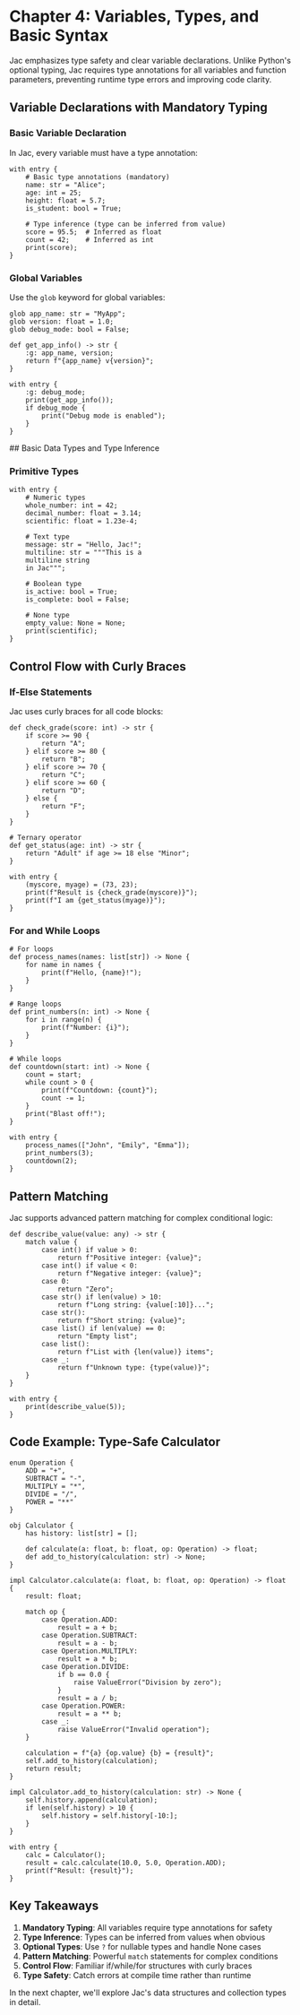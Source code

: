 # Chapter 4: Variables, Types, and Basic Syntax

Jac emphasizes type safety and clear variable declarations. Unlike Python's optional typing, Jac requires type annotations for all variables and function parameters, preventing runtime type errors and improving code clarity.

## Variable Declarations with Mandatory Typing

### Basic Variable Declaration

In Jac, every variable must have a type annotation:

<div class="code-block">

```jac
with entry {
    # Basic type annotations (mandatory)
    name: str = "Alice";
    age: int = 25;
    height: float = 5.7;
    is_student: bool = True;

    # Type inference (type can be inferred from value)
    score = 95.5;  # Inferred as float
    count = 42;    # Inferred as int
    print(score);
}
```
</div>

### Global Variables

Use the `glob` keyword for global variables:

<div class="code-block">

```jac
glob app_name: str = "MyApp";
glob version: float = 1.0;
glob debug_mode: bool = False;

def get_app_info() -> str {
    :g: app_name, version;
    return f"{app_name} v{version}";
}

with entry {
    :g: debug_mode;
    print(get_app_info());
    if debug_mode {
        print("Debug mode is enabled");
    }
}
```
</div>
## Basic Data Types and Type Inference

### Primitive Types

<div class="code-block">

```jac
with entry {
    # Numeric types
    whole_number: int = 42;
    decimal_number: float = 3.14;
    scientific: float = 1.23e-4;

    # Text type
    message: str = "Hello, Jac!";
    multiline: str = """This is a
    multiline string
    in Jac""";

    # Boolean type
    is_active: bool = True;
    is_complete: bool = False;

    # None type
    empty_value: None = None;
    print(scientific);
}
```
</div>

## Control Flow with Curly Braces

### If-Else Statements

Jac uses curly braces for all code blocks:

<div class="code-block">

```jac
def check_grade(score: int) -> str {
    if score >= 90 {
        return "A";
    } elif score >= 80 {
        return "B";
    } elif score >= 70 {
        return "C";
    } elif score >= 60 {
        return "D";
    } else {
        return "F";
    }
}

# Ternary operator
def get_status(age: int) -> str {
    return "Adult" if age >= 18 else "Minor";
}

with entry {
    (myscore, myage) = (73, 23);
    print(f"Result is {check_grade(myscore)}");
    print(f"I am {get_status(myage)}");
}
```
</div>

### For and While Loops

<div class="code-block">

```jac
# For loops
def process_names(names: list[str]) -> None {
    for name in names {
        print(f"Hello, {name}!");
    }
}

# Range loops
def print_numbers(n: int) -> None {
    for i in range(n) {
        print(f"Number: {i}");
    }
}

# While loops
def countdown(start: int) -> None {
    count = start;
    while count > 0 {
        print(f"Countdown: {count}");
        count -= 1;
    }
    print("Blast off!");
}

with entry {
    process_names(["John", "Emily", "Emma"]);
    print_numbers(3);
    countdown(2);
}
```
</div>

## Pattern Matching

Jac supports advanced pattern matching for complex conditional logic:

<div class="code-block">

```jac
def describe_value(value: any) -> str {
    match value {
        case int() if value > 0:
            return f"Positive integer: {value}";
        case int() if value < 0:
            return f"Negative integer: {value}";
        case 0:
            return "Zero";
        case str() if len(value) > 10:
            return f"Long string: {value[:10]}...";
        case str():
            return f"Short string: {value}";
        case list() if len(value) == 0:
            return "Empty list";
        case list():
            return f"List with {len(value)} items";
        case _:
            return f"Unknown type: {type(value)}";
    }
}

with entry {
    print(describe_value(5));
}
```
</div>

## Code Example: Type-Safe Calculator

<div class="code-block">

```jac
enum Operation {
    ADD = "+",
    SUBTRACT = "-",
    MULTIPLY = "*",
    DIVIDE = "/",
    POWER = "**"
}

obj Calculator {
    has history: list[str] = [];

    def calculate(a: float, b: float, op: Operation) -> float;
    def add_to_history(calculation: str) -> None;
}

impl Calculator.calculate(a: float, b: float, op: Operation) -> float {
    result: float;

    match op {
        case Operation.ADD:
            result = a + b;
        case Operation.SUBTRACT:
            result = a - b;
        case Operation.MULTIPLY:
            result = a * b;
        case Operation.DIVIDE:
            if b == 0.0 {
                raise ValueError("Division by zero");
            }
            result = a / b;
        case Operation.POWER:
            result = a ** b;
        case _:
            raise ValueError("Invalid operation");
    }

    calculation = f"{a} {op.value} {b} = {result}";
    self.add_to_history(calculation);
    return result;
}

impl Calculator.add_to_history(calculation: str) -> None {
    self.history.append(calculation);
    if len(self.history) > 10 {
        self.history = self.history[-10:];
    }
}

with entry {
    calc = Calculator();
    result = calc.calculate(10.0, 5.0, Operation.ADD);
    print(f"Result: {result}");
}
```
</div>

## Key Takeaways

1. **Mandatory Typing**: All variables require type annotations for safety
2. **Type Inference**: Types can be inferred from values when obvious
3. **Optional Types**: Use `?` for nullable types and handle None cases
4. **Pattern Matching**: Powerful `match` statements for complex conditions
5. **Control Flow**: Familiar if/while/for structures with curly braces
6. **Type Safety**: Catch errors at compile time rather than runtime

In the next chapter, we'll explore Jac's data structures and collection types in detail.
